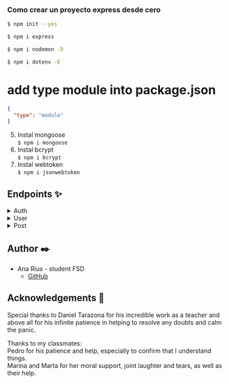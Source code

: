 ### Como crear un proyecto express desde cero

```sh
$ npm init --yes
```

```bash
$ npm i express
```

```bash
$ npm i nodemon -D
```

```bash
$ npm i dotenv -E
```

# add type module into package.json

```json
{
  "type": "module"
}
```

5. Instal mongoose  
   `$ npm i mongoose`
6. Instal bcrypt  
   `$ npm i bcrypt`
7. Instal webtoken  
   `$ npm i jsonwebtoken`

## Endpoints ✨

<details>
  <summary>Auth</summary> 
  <details>
  <summary>User Registration</summary>  
  -  Register new user
    
    Registers a new user.

        POST https://social-network-backend-dev-npdx.2.ie-1.fl0.io/api/auth/register

    Body:

```json
{
  "name": "user",
  "email": "user@user.com",
  "password": "123456"
}
```

  </details>

  <details>
<summary>User Login</summary>

- Login user

  User logging using their email and password.
  POST https://social-network-backend-dev-npdx.2.ie-1.fl0.io/api/auth/login

  Body:

```json
{
  "email": "superadmin@superadmin.com",
  "password": "123456"
}
```

</details>
</details>

<details>
<summary>User</summary> 
<details>
<summary>Get Users</summary>  

- Retrieve all users

  Superadmin can retrieve all users registred.
  GET https://social-network-backend-dev-npdx.2.ie-1.fl0.io/api/users

  Auth:
  superadmin's token

    superadmin's credentials:

```json
{
  "email": "superadmin@superadmin.com",
  "password": "123456"
}
```
</details>

<details>

<summary>Get User's Profile</summary>  

- Retrieve all users

  User can retrieve their profile.
  GET https://social-network-backend-dev-npdx.2.ie-1.fl0.io/api/users/profile

  Auth:
  user's token

    user's credentials:

```json
{
  "email": "user@user.com",
  "password": "123456"
}
```
</details>

<details>
<summary>Update User's Profile</summary>  

- Update user's profile

  User can update their name.
  PUT https://social-network-backend-dev-npdx.2.ie-1.fl0.io/api/users/profile/

  Auth:
  user's token

    user's credentials:

```json
{
  "email": "user@user.com",
  "password": "123456"
}
```   

  Body:

```json
{
  "name": "newname",
}
```   
</details>

<details>
<summary>Delete User</summary>  

- Delete user by id

  Superadmin can delete user using their id.
  DELETE https://social-network-backend-dev-npdx.2.ie-1.fl0.io/api/users/:_id

  Auth:
  superadmin's token

    superadmin's credentials:

```json
{
  "email": "superadmin@superadmin.com",
  "password": "123456"
}
```
</details>

<details>
<summary>Get post by User's id</summary>  

- Retrieve posts by user's id

  User can retrieve posts from other users by their id.
  GET https://social-network-backend-dev-npdx.2.ie-1.fl0.io/api/users/posts/:userId

  Auth:
  user's token

    user's credentials:

```json
{
  "email": "user@user.com",
  "password": "123456"
}
```   
</details>
</details>

<details>
<summary>Post</summary>
<details>
<summary>Create Post</summary>  

- Create new post

  User can create new post.
  POST https://social-network-backend-dev-npdx.2.ie-1.fl0.io/api/posts

  Auth:
  user's token

    user's credentials:

```json
{
  "email": "user@user.com",
  "password": "123456"
}
```   

Body:
```json
{
  "title": "Post's title",
  "text": "Post's text"
}
```   
</details>

<details>
<summary>Update Post</summary>  

- Update a post

  User can update a post using post's id
  PUT https://social-network-backend-dev-npdx.2.ie-1.fl0.io/api/posts/:_id

  Auth:
  user's token

    user's credentials:

```json
{
  "email": "user@user.com",
  "password": "123456"
}
```   

Body:
```json
{
  "title": "Post's title updated",
  "text": "Post's text updated"
}
```   
</details>

<details>
<summary>Delete Post</summary>  

- Delete a post by id

  User can delete a post with post's id
  DELETE https://social-network-backend-dev-npdx.2.ie-1.fl0.io/api/posts/:_id

  Auth:
  user's token

    user's credentials:

```json
{
  "email": "user@user.com",
  "password": "123456"
}
```   
  
</details>

<details>
<summary>Get Posts</summary>  

- Get all posts

  User can get all posts created
  GET https://social-network-backend-dev-npdx.2.ie-1.fl0.io/api/posts/

  Auth:
  user's token

    user's credentials:

```json
{
  "email": "user@user.com",
  "password": "123456"
}
```   
  
</details>


<details>
<summary>Get Post by id</summary>  

- Get post by post's id

  User can get an specific post by post's id
  GET https://social-network-backend-dev-npdx.2.ie-1.fl0.io/api/posts/:_id

  Auth:
  user's token

    user's credentials:

```json
{
  "email": "user@user.com",
  "password": "123456"
}
```   
  
</details>

<details>
<summary>Get Own Posts</summary>  

- Get post own user's post

  User can get their own posts
  GET https://social-network-backend-dev-npdx.2.ie-1.fl0.io/api/posts/own

  Auth:
  user's token

    user's credentials:

```json
{
  "email": "user@user.com",
  "password": "123456"
}
```   
  
</details>

<details>
<summary>Like/Unlike post</summary>  

- Put/Pull Like on post

  User can like or unlike a post using post's id
  GET https://social-network-backend-dev-npdx.2.ie-1.fl0.io/api/posts/like/:_id

  Auth:
  user's token

    user's credentials:

```json
{
  "email": "user@user.com",
  "password": "123456"
}
```   

</details>
</details>

## Author ✒️

- Ana Rius - student FSD
  - [GitHub](https://github.com/ariusvi)

## Acknowledgements 🙏

Special thanks to Daniel Tarazona for his incredible work as a teacher and above all for his infinite patience in helping to resolve any doubts and calm the panic.

Thanks to my classmates:  
Pedro for his patience and help, especially to confirm that I understand things.  
Marina and Marta for her moral support, joint laughter and tears, as well as their help.
